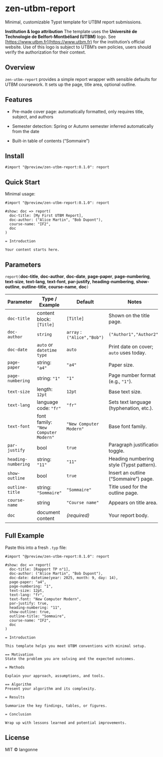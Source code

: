 # zen-utbm-report

Minimal, customizable Typst template for UTBM report submissions.

**Institution & logo attribution**
The template uses the **Université de Technologie de Belfort-Montbéliard (UTBM)** logo.
See [https://www.utbm.fr](https://www.utbm.fr) for the institution’s official website.
Use of this logo is subject to UTBM’s own policies, users should verify the authorization for their context.

## Overview

`zen-utbm-report` provides a simple report wrapper with sensible defaults for UTBM coursework. It sets up the page, title area, optional outline.

## Features

- Pre-made cover page: automatically formatted, only requires title, subject, and authors

- Semester detection: Spring or Autumn semester inferred automatically from the date

- Built-in table of contents (“Sommaire”)

## Install

```typst
#import "@preview/zen-utbm-report:0.1.0": report
```

## Quick Start

Minimal usage:

```typst
#import "@preview/zen-utbm-report:0.1.0": report

#show: doc => report(
  doc-title: [My First UTBM Report],
  doc-author: ("Alice Martin", "Bob Dupont"),
  course-name: "IF2",
  doc
)

= Introduction

Your content starts here.
```

## Parameters

`report(`**doc-title**, **doc-author**, **doc-date**, **page-paper**, **page-numbering**, **text-size**, **text-lang**, **text-font**, **par-justify**, **heading-numbering**, **show-outline**, **outline-title**, **course-name**, **doc**`)`

| Parameter           | Type / Example                       | Default                 | Notes                                    |
| ------------------- | ------------------------------------ | ----------------------- | ---------------------------------------- |
| `doc-title`         | content block: `[Title]`             | `[Title]`               | Shown on the title page.                 |
| `doc-author`        | `string`|`array` : `("Alice","Bob")` | `("Author1","Author2")` | Authors on the title page.               |
| `doc-date`          | `auto` or `datetime type`            | `auto`                  | Print date on cover; `auto` uses today.  |
| `page-paper`        | string: `"a4"`                       | `"a4"`                  | Paper size.                              |
| `page-numbering`    | string: `"1"`                        | `"1"`                   | Page number format (e.g., `"1"`).        |
| `text-size`         | length: `12pt`                       | `12pt`                  | Base text size.                          |
| `text-lang`         | language code: `"fr"`                | `"fr"`                  | Sets text language (hyphenation, etc.).  |
| `text-font`         | font family: `"New Computer Modern"` | `"New Computer Modern"` | Base font family.                        |
| `par-justify`       | bool                                 | `true`                  | Paragraph justification toggle.          |
| `heading-numbering` | string: `"11"`                       | `"11"`                  | Heading numbering style (Typst pattern). |
| `show-outline`      | bool                                 | `true`                  | Insert an outline (“Sommaire”) page.     |
| `outline-title`     | string: `"Sommaire"`                 | `"Sommaire"`            | Title used for the outline page.         |
| `course-name`       | string                               | `"Course name"`         | Appears on title area.                   |
| `doc`               | document content                     | *(required)*            | Your report body.                        |

## Full Example

Paste this into a fresh `.typ` file:

```typst
#import "@preview/zen-utbm-report:0.1.0": report

#show: doc => report(
  doc-title: [Rapport TP n°1],
  doc-author: ("Alice Martin", "Bob Dupont"),
  doc-date: datetime(year: 2025, month: 9, day: 14),
  page-paper: "a4",
  page-numbering: "1",
  text-size: 12pt,
  text-lang: "fr",
  text-font: "New Computer Modern",
  par-justify: true,
  heading-numbering: "11",
  show-outline: true,
  outline-title: "Sommaire",
  course-name: "IF2",
  doc
)

= Introduction

This template helps you meet UTBM conventions with minimal setup.

== Motivation
State the problem you are solving and the expected outcomes.

= Methods

Explain your approach, assumptions, and tools.

== Algorithm
Present your algorithm and its complexity.

= Results

Summarize the key findings, tables, or figures.

= Conclusion

Wrap up with lessons learned and potential improvements.
```

## License

MIT © langonne


